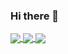 ### Hi there 👋

<a href="https://github.com/NeonPimpZ">
  <img align="center" src="https://github-readme-stats.vercel.app/api?username=NeonPimpZ&include_all_commits=true&show_icons=true&theme=tokyonight" />
</a>
<a href="https://github.com/NeonPimpZ">
  <img align="center" src="https://github-readme-stats.vercel.app/api/top-langs/?username=NeonPimpZ&layout=compact&theme=tokyonight" />
</a>

<a href="https://holopin.io/@neonpimpz">
  <img align="center" src="https://holopin.io/api/user/board?user=neonpimpz" />
</a>
